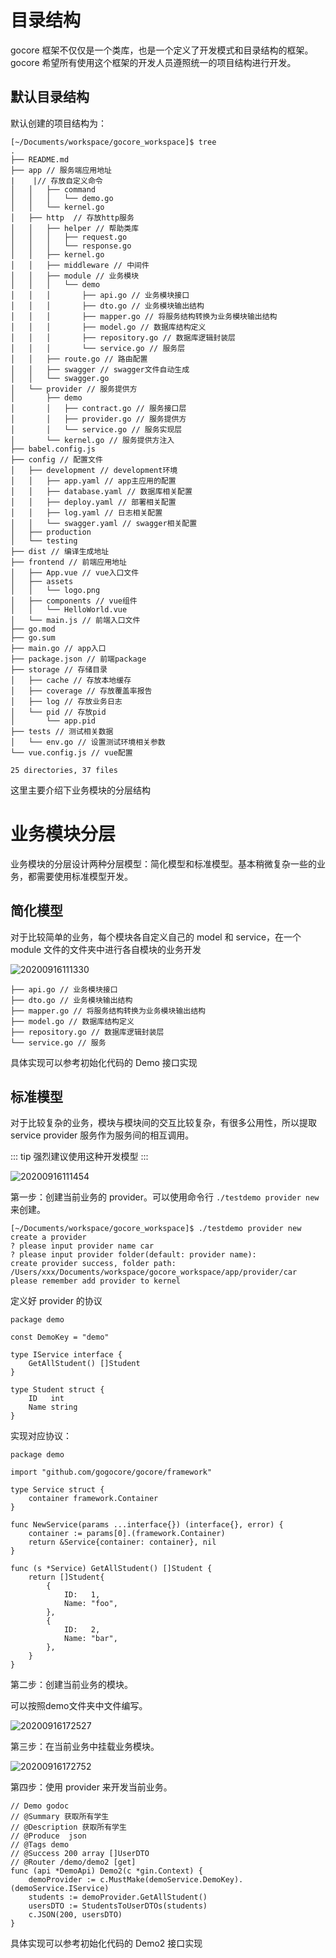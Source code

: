 # 目录结构

gocore 框架不仅仅是一个类库，也是一个定义了开发模式和目录结构的框架。 gocore 希望所有使用这个框架的开发人员遵照统一的项目结构进行开发。

## 默认目录结构
默认创建的项目结构为：

```
[~/Documents/workspace/gocore_workspace]$ tree
.
├── README.md
├── app // 服务端应用地址
|    |// 存放自定义命令
│   │   ├── command
│   │   │   └── demo.go
│   │   └── kernel.go
│   ├── http  // 存放http服务
│   │   ├── helper // 帮助类库
│   │   │   ├── request.go
│   │   │   └── response.go
│   │   ├── kernel.go
│   │   ├── middleware // 中间件
│   │   ├── module // 业务模块
│   │   │   └── demo
│   │   │       ├── api.go // 业务模块接口
│   │   │       ├── dto.go // 业务模块输出结构
│   │   │       ├── mapper.go // 将服务结构转换为业务模块输出结构
│   │   │       ├── model.go // 数据库结构定义
│   │   │       ├── repository.go // 数据库逻辑封装层
│   │   │       └── service.go // 服务层
│   │   ├── route.go // 路由配置
│   │   ├── swagger // swagger文件自动生成
│   │   └── swagger.go
│   └── provider // 服务提供方
│       ├── demo
│       │   ├── contract.go // 服务接口层
│       │   ├── provider.go // 服务提供方
│       │   └── service.go // 服务实现层
│       └── kernel.go // 服务提供方注入
├── babel.config.js
├── config // 配置文件
│   ├── development // development环境
│   │   ├── app.yaml // app主应用的配置
│   │   ├── database.yaml // 数据库相关配置
│   │   ├── deploy.yaml // 部署相关配置
│   │   ├── log.yaml // 日志相关配置
│   │   └── swagger.yaml // swagger相关配置
│   ├── production
│   └── testing
├── dist // 编译生成地址
├── frontend // 前端应用地址
│   ├── App.vue // vue入口文件
│   ├── assets
│   │   └── logo.png
│   ├── components // vue组件
│   │   └── HelloWorld.vue
│   └── main.js // 前端入口文件
├── go.mod
├── go.sum
├── main.go // app入口
├── package.json // 前端package
├── storage // 存储目录
│   ├── cache // 存放本地缓存
│   ├── coverage // 存放覆盖率报告
│   ├── log // 存放业务日志
│   └── pid // 存放pid
│       └── app.pid
├── tests // 测试相关数据
│   └── env.go // 设置测试环境相关参数
└── vue.config.js // vue配置

25 directories, 37 files
```

这里主要介绍下业务模块的分层结构

# 业务模块分层

业务模块的分层设计两种分层模型：简化模型和标准模型。基本稍微复杂一些的业务，都需要使用标准模型开发。

## 简化模型

对于比较简单的业务，每个模块各自定义自己的 model 和 service，在一个 module 文件的文件夹中进行各自模块的业务开发

![20200916111330](http://tuchuang.funaio.cn/md/20200916111330.png)

```
├── api.go // 业务模块接口
├── dto.go // 业务模块输出结构
├── mapper.go // 将服务结构转换为业务模块输出结构
├── model.go // 数据库结构定义
├── repository.go // 数据库逻辑封装层
└── service.go // 服务
```

具体实现可以参考初始化代码的 Demo 接口实现

## 标准模型

对于比较复杂的业务，模块与模块间的交互比较复杂，有很多公用性，所以提取 service provider 服务作为服务间的相互调用。

::: tip
强烈建议使用这种开发模型
:::


![20200916111454](http://tuchuang.funaio.cn/md/20200916111454.png)


第一步：创建当前业务的 provider。可以使用命令行 `./testdemo provider new` 来创建。
```
[~/Documents/workspace/gocore_workspace]$ ./testdemo provider new
create a provider
? please input provider name car
? please input provider folder(default: provider name):
create provider success, folder path: /Users/xxx/Documents/workspace/gocore_workspace/app/provider/car
please remember add provider to kernel
```

定义好 provider 的协议

```
package demo

const DemoKey = "demo"

type IService interface {
	GetAllStudent() []Student
}

type Student struct {
	ID   int
	Name string
}

```

实现对应协议：

```
package demo

import "github.com/gogocore/gocore/framework"

type Service struct {
	container framework.Container
}

func NewService(params ...interface{}) (interface{}, error) {
	container := params[0].(framework.Container)
	return &Service{container: container}, nil
}

func (s *Service) GetAllStudent() []Student {
	return []Student{
		{
			ID:   1,
			Name: "foo",
		},
		{
			ID:   2,
			Name: "bar",
		},
	}
}

```

第二步：创建当前业务的模块。

可以按照demo文件夹中文件编写。

![20200916172527](http://tuchuang.funaio.cn/md/20200916172527.png)

第三步：在当前业务中挂载业务模块。

![20200916172752](http://tuchuang.funaio.cn/md/20200916172752.png)

第四步：使用 provider 来开发当前业务。

``` golang
// Demo godoc
// @Summary 获取所有学生
// @Description 获取所有学生
// @Produce  json
// @Tags demo
// @Success 200 array []UserDTO
// @Router /demo/demo2 [get]
func (api *DemoApi) Demo2(c *gin.Context) {
	demoProvider := c.MustMake(demoService.DemoKey).(demoService.IService)
	students := demoProvider.GetAllStudent()
	usersDTO := StudentsToUserDTOs(students)
	c.JSON(200, usersDTO)
}
```

具体实现可以参考初始化代码的 Demo2 接口实现
